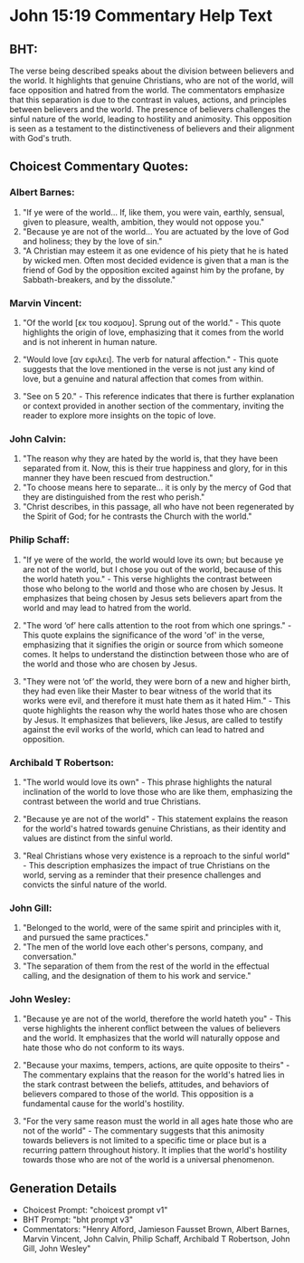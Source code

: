 # John 15:19 Commentary Help Text

## BHT:
The verse being described speaks about the division between believers and the world. It highlights that genuine Christians, who are not of the world, will face opposition and hatred from the world. The commentators emphasize that this separation is due to the contrast in values, actions, and principles between believers and the world. The presence of believers challenges the sinful nature of the world, leading to hostility and animosity. This opposition is seen as a testament to the distinctiveness of believers and their alignment with God's truth.

## Choicest Commentary Quotes:
### Albert Barnes:
1. "If ye were of the world... If, like them, you were vain, earthly, sensual, given to pleasure, wealth, ambition, they would not oppose you." 
2. "Because ye are not of the world... You are actuated by the love of God and holiness; they by the love of sin."
3. "A Christian may esteem it as one evidence of his piety that he is hated by wicked men. Often most decided evidence is given that a man is the friend of God by the opposition excited against him by the profane, by Sabbath-breakers, and by the dissolute."

### Marvin Vincent:
1. "Of the world [εκ του κοσμου]. Sprung out of the world." - This quote highlights the origin of love, emphasizing that it comes from the world and is not inherent in human nature.

2. "Would love [αν εφιλει]. The verb for natural affection." - This quote suggests that the love mentioned in the verse is not just any kind of love, but a genuine and natural affection that comes from within.

3. "See on 5 20." - This reference indicates that there is further explanation or context provided in another section of the commentary, inviting the reader to explore more insights on the topic of love.

### John Calvin:
1. "The reason why they are hated by the world is, that they have been separated from it. Now, this is their true happiness and glory, for in this manner they have been rescued from destruction." 
2. "To choose means here to separate... it is only by the mercy of God that they are distinguished from the rest who perish." 
3. "Christ describes, in this passage, all who have not been regenerated by the Spirit of God; for he contrasts the Church with the world."

### Philip Schaff:
1. "If ye were of the world, the world would love its own; but because ye are not of the world, but I chose you out of the world, because of this the world hateth you." - This verse highlights the contrast between those who belong to the world and those who are chosen by Jesus. It emphasizes that being chosen by Jesus sets believers apart from the world and may lead to hatred from the world.

2. "The word ‘of’ here calls attention to the root from which one springs." - This quote explains the significance of the word 'of' in the verse, emphasizing that it signifies the origin or source from which someone comes. It helps to understand the distinction between those who are of the world and those who are chosen by Jesus.

3. "They were not ‘of’ the world, they were born of a new and higher birth, they had even like their Master to bear witness of the world that its works were evil, and therefore it must hate them as it hated Him." - This quote highlights the reason why the world hates those who are chosen by Jesus. It emphasizes that believers, like Jesus, are called to testify against the evil works of the world, which can lead to hatred and opposition.

### Archibald T Robertson:
1. "The world would love its own" - This phrase highlights the natural inclination of the world to love those who are like them, emphasizing the contrast between the world and true Christians. 

2. "Because ye are not of the world" - This statement explains the reason for the world's hatred towards genuine Christians, as their identity and values are distinct from the sinful world. 

3. "Real Christians whose very existence is a reproach to the sinful world" - This description emphasizes the impact of true Christians on the world, serving as a reminder that their presence challenges and convicts the sinful nature of the world.

### John Gill:
1. "Belonged to the world, were of the same spirit and principles with it, and pursued the same practices."
2. "The men of the world love each other's persons, company, and conversation."
3. "The separation of them from the rest of the world in the effectual calling, and the designation of them to his work and service."

### John Wesley:
1. "Because ye are not of the world, therefore the world hateth you" - This verse highlights the inherent conflict between the values of believers and the world. It emphasizes that the world will naturally oppose and hate those who do not conform to its ways.

2. "Because your maxims, tempers, actions, are quite opposite to theirs" - The commentary explains that the reason for the world's hatred lies in the stark contrast between the beliefs, attitudes, and behaviors of believers compared to those of the world. This opposition is a fundamental cause for the world's hostility.

3. "For the very same reason must the world in all ages hate those who are not of the world" - The commentary suggests that this animosity towards believers is not limited to a specific time or place but is a recurring pattern throughout history. It implies that the world's hostility towards those who are not of the world is a universal phenomenon.


## Generation Details
- Choicest Prompt: "choicest prompt v1"
- BHT Prompt: "bht prompt v3"
- Commentators: "Henry Alford, Jamieson Fausset Brown, Albert Barnes, Marvin Vincent, John Calvin, Philip Schaff, Archibald T Robertson, John Gill, John Wesley"
